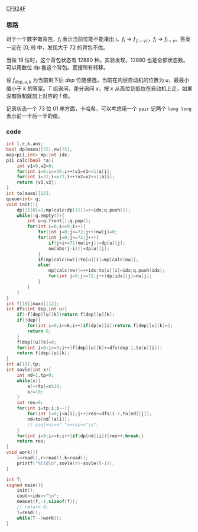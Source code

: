 [CF924F](https://www.luogu.com.cn/problem/CF924F)

### 思路

对于一个数字做背包，$f_i$ 表示当前位能不能凑出 $i$。$f_i\to f_{\mid i-v\mid}$，$f_i\to f_{i+v}$。答案一定在 $[0,9]$ 中，发现大于 $72$ 的背包不优。

当做 $18$ 位时，这个背包状态有 $12880$ 种。实验发现，$12880$ 也是全部状态数。可以用数位 dp 套这个背包。宽搜所有转移。

设 $f_{dep,u,k}$ 为当前剩下后 $dep$ 位随便选，当前在内层自动机的位置为 $u$，最最小值小于 $k$ 的答案。$T$ 组询问，差分询问 $x$，按 $x$ 从高位到低位在自动机上走，如果没有限制就加上对应的 f 值。

记录状态一个 $73$ 位 01 串方面，卡哈希，可以考虑用一个 ```pair``` 记两个 ```long long``` 表示前一半后一半的值。

### code

```cpp
int l,r,k,ans;
bool dp[maxn][75],nw[75];
map<pii,int> mp;int idx;
pii calc(bool *a){
	int v1=0,v2=0;
	for(int i=0;i<=36;i++)v1=v1<<1|a[i];
	for(int i=37;i<=72;i++)v2=v2<<1|a[i];
	return {v1,v2};
}
int to[maxn][12];
queue<int> q;
void init(){
	dp[1][0]=1;mp[calc(dp[1])]=++idx;q.push(1);
	while(!q.empty()){
		int u=q.front();q.pop();
		for(int i=0;i<=9;i++){
			for(int j=0;j<=72;j++)nw[j]=0;
			for(int j=0;j<=72;j++){
				if(j+i<=72)nw[i+j]|=dp[u][j];
				nw[abs(j-i)]|=dp[u][j];
			}
			if(mp[calc(nw)])to[u][i]=mp[calc(nw)];
			else{
				mp[calc(nw)]=++idx;to[u][i]=idx;q.push(idx);
				for(int j=0;j<=72;j++)dp[idx][j]=nw[j];
			}
		}
	}
}
int f[19][maxn][12];
int dfs(int dep,int u){
	if(~f[dep][u][k])return f[dep][u][k];
	if(!dep){
		for(int i=0;i<=k;i++)if(dp[u][i])return f[dep][u][k]=1;
		return 0;
	}
	f[dep][u][k]=0;
	for(int i=0;i<=9;i++)f[dep][u][k]+=dfs(dep-1,to[u][i]);
	return f[dep][u][k];
}
int a[19],tp;
int sovle(int x){
	int nd=1,tp=0;
	while(x){
		a[++tp]=x%10;
		x/=10;
	}
	int res=0;
	for(int i=tp;i;i--){
		for(int j=0;j<a[i];j++)res+=dfs(i-1,to[nd][j]);
		nd=to[nd][a[i]];
		// cout<<i<<" "<<res<<"\n";
	}
	for(int i=0;i<=k;i++)if(dp[nd][i]){res++;break;}
	return res;
}
void work(){
	l=read(),r=read(),k=read();
	printf("%lld\n",sovle(r)-sovle(l-1));
}

int T;
signed main(){
	init();
	cout<<idx<<"\n";
	memset(f,-1,sizeof(f));
	// return 0;
	T=read();
	while(T--)work();
}
```